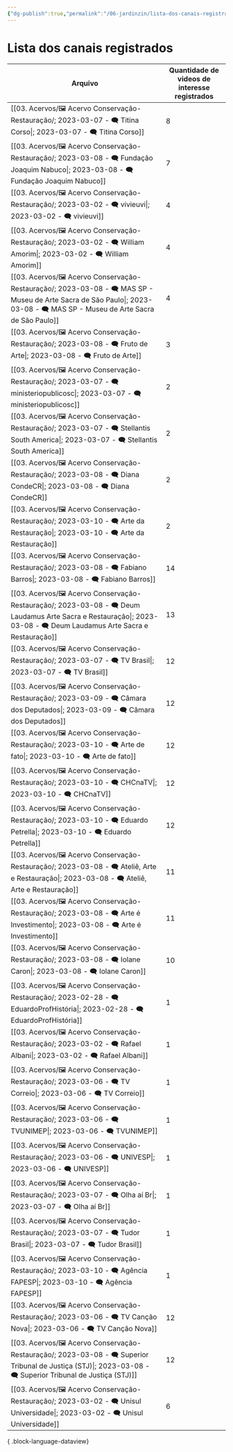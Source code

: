 ```yaml
---
{"dg-publish":true,"permalink":"/06-jardinzin/lista-dos-canais-registrados/","created":"2023-03-13T18:22:42.757-03:00","updated":"2023-03-13T20:07:18.973-03:00"}
---
```


# Lista dos canais registrados
| Arquivo                                                                                                                                                                          | Quantidade de videos de interesse registrados |
| -------------------------------------------------------------------------------------------------------------------------------------------------------------------------------- | --------------------------------------------- |
| [[03. Acervos/🖼️ Acervo Conservação-Restauração/; 2023-03-07 - 🗨️ Titina Corso\|; 2023-03-07 - 🗨️ Titina Corso]]                                                           | 8                                             |
| [[03. Acervos/🖼️ Acervo Conservação-Restauração/; 2023-03-08 - 🗨️ Fundação Joaquim Nabuco\|; 2023-03-08 - 🗨️ Fundação Joaquim Nabuco]]                                     | 7                                             |
| [[03. Acervos/🖼️ Acervo Conservação-Restauração/; 2023-03-02 - 🗨️ vivieuvi\|; 2023-03-02 - 🗨️ vivieuvi]]                                                                   | 4                                             |
| [[03. Acervos/🖼️ Acervo Conservação-Restauração/; 2023-03-02 - 🗨️ William Amorim\|; 2023-03-02 - 🗨️ William Amorim]]                                                       | 4                                             |
| [[03. Acervos/🖼️ Acervo Conservação-Restauração/; 2023-03-08 - 🗨️ MAS SP - Museu de Arte Sacra de São Paulo\|; 2023-03-08 - 🗨️ MAS SP - Museu de Arte Sacra de São Paulo]] | 4                                             |
| [[03. Acervos/🖼️ Acervo Conservação-Restauração/; 2023-03-08 - 🗨️ Fruto de Arte\|; 2023-03-08 - 🗨️ Fruto de Arte]]                                                         | 3                                             |
| [[03. Acervos/🖼️ Acervo Conservação-Restauração/; 2023-03-07 - 🗨️ ministeriopublicosc\|; 2023-03-07 - 🗨️ ministeriopublicosc]]                                             | 2                                             |
| [[03. Acervos/🖼️ Acervo Conservação-Restauração/; 2023-03-07 - 🗨️ Stellantis South America\|; 2023-03-07 - 🗨️ Stellantis South America]]                                   | 2                                             |
| [[03. Acervos/🖼️ Acervo Conservação-Restauração/; 2023-03-08 - 🗨️ Diana CondeCR\|; 2023-03-08 - 🗨️ Diana CondeCR]]                                                         | 2                                             |
| [[03. Acervos/🖼️ Acervo Conservação-Restauração/; 2023-03-10 - 🗨️ Arte da Restauração\|; 2023-03-10 - 🗨️ Arte da Restauração]]                                             | 2                                             |
| [[03. Acervos/🖼️ Acervo Conservação-Restauração/; 2023-03-08 - 🗨️ Fabiano Barros\|; 2023-03-08 - 🗨️ Fabiano Barros]]                                                       | 14                                            |
| [[03. Acervos/🖼️ Acervo Conservação-Restauração/; 2023-03-08 - 🗨️ Deum Laudamus Arte Sacra e Restauração\|; 2023-03-08 - 🗨️ Deum Laudamus Arte Sacra e Restauração]]       | 13                                            |
| [[03. Acervos/🖼️ Acervo Conservação-Restauração/; 2023-03-07 - 🗨️ TV Brasil\|; 2023-03-07 - 🗨️ TV Brasil]]                                                                 | 12                                            |
| [[03. Acervos/🖼️ Acervo Conservação-Restauração/; 2023-03-09 - 🗨️ Câmara dos Deputados\|; 2023-03-09 - 🗨️ Câmara dos Deputados]]                                           | 12                                            |
| [[03. Acervos/🖼️ Acervo Conservação-Restauração/; 2023-03-10 - 🗨️ Arte de fato\|; 2023-03-10 - 🗨️ Arte de fato]]                                                           | 12                                            |
| [[03. Acervos/🖼️ Acervo Conservação-Restauração/; 2023-03-10 - 🗨️ CHCnaTV\|; 2023-03-10 - 🗨️ CHCnaTV]]                                                                     | 12                                            |
| [[03. Acervos/🖼️ Acervo Conservação-Restauração/; 2023-03-10 - 🗨️ Eduardo Petrella\|; 2023-03-10 - 🗨️ Eduardo Petrella]]                                                   | 12                                            |
| [[03. Acervos/🖼️ Acervo Conservação-Restauração/; 2023-03-08 - 🗨️ Ateliê, Arte e Restauração\|; 2023-03-08 - 🗨️ Ateliê, Arte e Restauração]]                               | 11                                            |
| [[03. Acervos/🖼️ Acervo Conservação-Restauração/; 2023-03-08 - 🗨️ Arte é Investimento\|; 2023-03-08 - 🗨️ Arte é Investimento]]                                             | 11                                            |
| [[03. Acervos/🖼️ Acervo Conservação-Restauração/; 2023-03-08 - 🗨️ Iolane Caron\|; 2023-03-08 - 🗨️ Iolane Caron]]                                                           | 10                                            |
| [[03. Acervos/🖼️ Acervo Conservação-Restauração/; 2023-02-28   - 🗨️ EduardoProfHistória\|; 2023-02-28   - 🗨️ EduardoProfHistória]]                                         | 1                                             |
| [[03. Acervos/🖼️ Acervo Conservação-Restauração/; 2023-03-02 - 🗨️ Rafael Albani\|; 2023-03-02 - 🗨️ Rafael Albani]]                                                         | 1                                             |
| [[03. Acervos/🖼️ Acervo Conservação-Restauração/; 2023-03-06 - 🗨️ TV Correio\|; 2023-03-06 - 🗨️ TV Correio]]                                                               | 1                                             |
| [[03. Acervos/🖼️ Acervo Conservação-Restauração/; 2023-03-06 - 🗨️ TVUNIMEP\|; 2023-03-06 - 🗨️ TVUNIMEP]]                                                                   | 1                                             |
| [[03. Acervos/🖼️ Acervo Conservação-Restauração/; 2023-03-06 - 🗨️ UNIVESP\|; 2023-03-06 - 🗨️ UNIVESP]]                                                                     | 1                                             |
| [[03. Acervos/🖼️ Acervo Conservação-Restauração/; 2023-03-07 - 🗨️ Olha aí Br\|; 2023-03-07 - 🗨️ Olha aí Br]]                                                               | 1                                             |
| [[03. Acervos/🖼️ Acervo Conservação-Restauração/; 2023-03-07 - 🗨️ Tudor Brasil\|; 2023-03-07 - 🗨️ Tudor Brasil]]                                                           | 1                                             |
| [[03. Acervos/🖼️ Acervo Conservação-Restauração/; 2023-03-10 - 🗨️ Agência FAPESP\|; 2023-03-10 - 🗨️ Agência FAPESP]]                                                       | 1                                             |
| [[03. Acervos/🖼️ Acervo Conservação-Restauração/; 2023-03-06 - 🗨️ TV Canção Nova\|; 2023-03-06 - 🗨️ TV Canção Nova]]                                                       | 12                                            |
| [[03. Acervos/🖼️ Acervo Conservação-Restauração/; 2023-03-08 - 🗨️ Superior Tribunal de Justiça (STJ)\|; 2023-03-08 - 🗨️ Superior Tribunal de Justiça (STJ)]]               | 12                                            |
| [[03. Acervos/🖼️ Acervo Conservação-Restauração/; 2023-03-02 - 🗨️ Unisul Universidade\|; 2023-03-02 - 🗨️ Unisul Universidade]]                                             | 6                                             |

{ .block-language-dataview}
